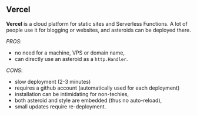 ## Vercel

**Vercel** is a cloud platform for static sites and Serverless Functions. A lot of people use it for blogging or websites, and asteroids can be deployed there.

*PROS*:

* no need for a machine, VPS or domain name,
* can directly use an asteroid as a `http.Handler`.

*CONS*:

* slow deployment (2-3 minutes)
* requires a github account (automatically used for each deployment)
* installation can be intimidating for non-techies,
* both asteroid and style are embedded (thus no auto-reload),
* small updates require re-deployment.

